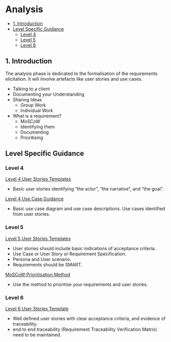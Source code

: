 # Analysis <!-- omit in toc -->

- [1. Introduction](#1-introduction)
- [Level Specific Guidance](#level-specific-guidance)
  - [Level 4 ](#level-4)
  - [Level 5 ](#level-5)
  - [Level 6 ](#level-6)

## 1. Introduction

The analysis phase is dedicated to the formalisation of the requirements elicitation.
It will involve artefacts like user stories and use cases.

- Talking to a client  
- Documenting your Understanding  
- Sharing Ideas  
  - Group Work  
  - Individual Work
- What is a requirement?
  - MoSCoW
  - Identifying them
  - Documenting
  - Prioritising

## Level Specific Guidance

### Level 4

[Level 4 User Stories Templates](level4/user-stories.md)
- Basic user stories identifying “the actor”, “the narrative”, and “the goal”.

[Level 4 Use Case Guidance](level4/level_4_use_case_guidance.md)
- Basic use case diagram and use case descriptions. Use cases identified from user stories.

### Level 5

[Level 5 User Stories Templates](level5/user-stories.md)
- User stories should include basic indications of acceptance criteria.
- Use Case or User Story or Requirement Specification.
- Persona and User scenario.
- Requirements should be SMART.

[MoSCoW Prioritisation Method](level5/moscow_prioritisation_method.md)
- Use the method to prioritise your requirements and user stories.

### Level 6

[Level 6 User Stories Template](level6/user-stories.md)
- Well defined user stories with clear acceptance criteria, and evidence of traceability.
- end to end traceability (Requirement Traceability Verification Matrix) need to be maintained.

